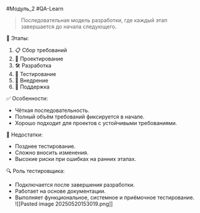 #Модуль_2 #QA-Learn
> Последовательная модель разработки, где каждый этап завершается до начала следующего.

🔹 Этапы:
1. 📋 Сбор требований  
2. 🧠 Проектирование  
3. 🛠 Разработка  
4. 🧪 Тестирование  
5. 🚀 Внедрение  
6. 🔧 Поддержка

 ✅ Особенности:
- Чёткая последовательность.
- Полный объём требований фиксируется в начале.
- Хорошо подходит для проектов с устойчивыми требованиями.

🚫 Недостатки:
- Позднее тестирование.
- Сложно вносить изменения.
- Высокие риски при ошибках на ранних этапах.

 🔍 Роль тестировщика:
- Подключается после завершения разработки.
- Работает на основе документации.
- Выполняет функциональное, системное и приёмочное тестирование.
![[Pasted image 20250520153019.png]]